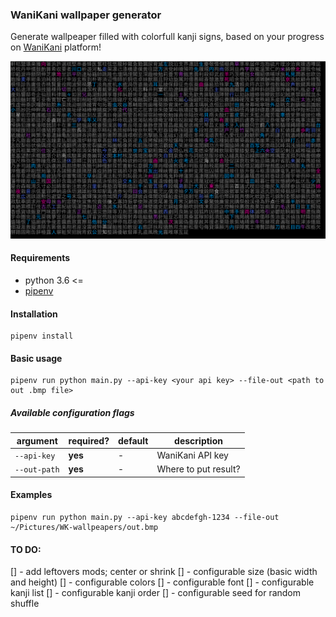 ### WaniKani wallpaper generator

Generate wallpeaper filled with colorfull kanji signs, based on your progress on [WaniKani](https://www.wanikani.com/) platform!

![Example](/examples/big.png "Example of generated wallpaper")

#### Requirements

* python 3.6 <=
* [pipenv](https://pypi.org/project/pipenv/)

#### Installation

```
pipenv install
```

#### Basic usage

```
pipenv run python main.py --api-key <your api key> --file-out <path to out .bmp file>
```

##### Available configuration flags

| argument     | required? | default | description          |
|--------------|-----------|---------|----------------------|
| `--api-key`  | **yes**   | -       | WaniKani API key     |
| `--out-path` | **yes**   | -       | Where to put result? |



#### Examples

```
pipenv run python main.py --api-key abcdefgh-1234 --file-out ~/Pictures/WK-wallpeapers/out.bmp
```

#### TO DO:

[] - add leftovers mods; center or shrink
[] - configurable size (basic width and height)
[] - configurable colors
[] - configurable font
[] - configurable kanji list
[] - configurable kanji order
[] - configurable seed for random shuffle




